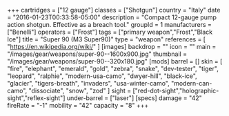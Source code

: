 +++
cartridges = ["12 gauge"]
classes = ["Shotgun"]
country = "Italy"
date = "2016-01-23T00:33:58-05:00"
description = "Compact 12-gauge pump action shotgun. Effective as a breach tool."
groupId = 1
manufacturers = ["Benelli"]
operators = ["Frost"]
tags = ["primary weapon","Frost","Black Ice"]
title = "Super 90 (M3 Super90)"
type = "weapon"
references = [
  "https://en.wikipedia.org/wiki/"
]
[images]
  backdrop = ""
  icon = ""
  main = "/images/gear/weapons/super-90--1600x900.jpg"
  thumbnail = "/images/gear/weapons/super-90--320x180.jpg"
[mods]
  barrel = []
  skin = [
    "fire",
    "elephant",
    "emerald",
    "gold",
    "zebra",
    "snake",
    "dev-tester",
    "tiger",
    "leopard",
    "ralphie",
    "modern-usa-camo",
    "dwyer-hill",
    "black-ice",
    "glacier",
    "tigers-breath",
    "invaders",
    "usa-winter-camo",
    "modern-can-camo",
    "dissociate",
    "snow",
    "zod"
  ]
  sight = ["red-dot-sight","holographic-sight","reflex-sight"]
  under-barrel = ["laser"]
[specs]
  damage = "42"
  fireRate = "-1"
  mobility = "42"
  capacity = "8"
+++
